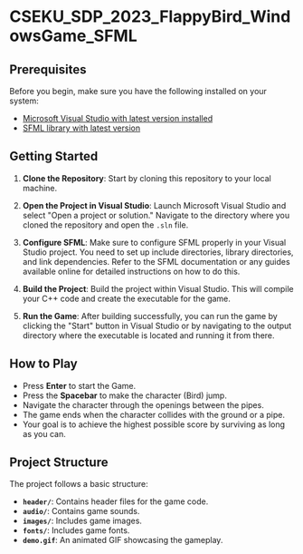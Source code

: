 # CSEKU_SDP_2023_FlappyBird_WindowsGame_SFML
## Prerequisites

Before you begin, make sure you have the following installed on your system:

- [Microsoft Visual Studio with latest version installed](https://visualstudio.microsoft.com/)
- [SFML library with latest version](https://www.sfml-dev.org/download/sfml/2.4.2/)

## Getting Started

1. **Clone the Repository**: Start by cloning this repository to your local machine.

2. **Open the Project in Visual Studio**: Launch Microsoft Visual Studio and select "Open a project or solution." Navigate to the directory where you cloned the repository and open the `.sln` file.

3. **Configure SFML**: Make sure to configure SFML properly in your Visual Studio project. You need to set up include directories, library directories, and link dependencies. Refer to the SFML documentation or any guides available online for detailed instructions on how to do this.

4. **Build the Project**: Build the project within Visual Studio. This will compile your C++ code and create the executable for the game.

5. **Run the Game**: After building successfully, you can run the game by clicking the "Start" button in Visual Studio or by navigating to the output directory where the executable is located and running it from there.

## How to Play
- Press **Enter** to start the Game.
- Press the **Spacebar** to make the character (Bird) jump.
- Navigate the character through the openings between the pipes.
- The game ends when the character collides with the ground or a pipe.
- Your goal is to achieve the highest possible score by surviving as long as you can.
## Project Structure

The project follows a basic structure:

- **`header/`**: Contains header files for the game code.
- **`audio/`**: Contains game sounds.
- **`images/`**: Includes game images.
- **`fonts/`**: Includes game fonts.
- **`demo.gif`**: An animated GIF showcasing the gameplay.

